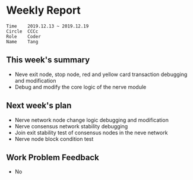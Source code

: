 # Weekly Report 
```
Time	2019.12.13 ~ 2019.12.19
Circle	CCCc
Role	Coder
Name	Tang
```
## This week's summary
- Neve exit node, stop node, red and yellow card transaction debugging and modification
- Debug and modify the core logic of the nerve module

## Next week's plan

-  Nerve network node change logic debugging and modification
-  Nerve consensus network stability debugging
-  Join exit stability test of consensus nodes in the neve network
-  Nerve node block condition test

## Work Problem Feedback
- No

